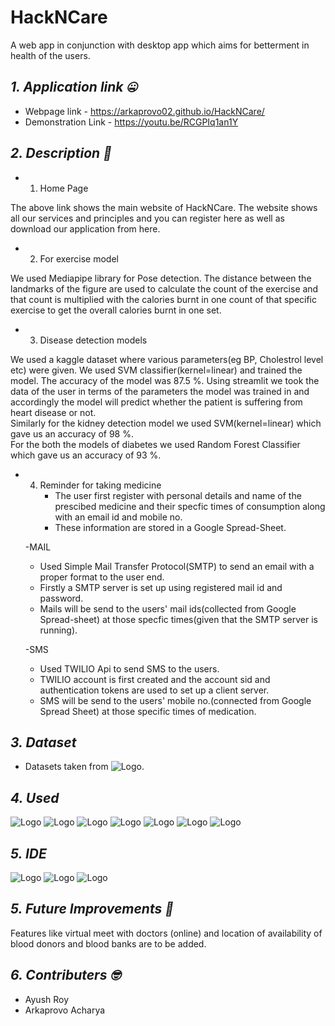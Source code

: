 # HackNCare
 A web app in conjunction with desktop app which aims for betterment in health of the users.  
## *1. Application link :zipper_mouth_face:*
- Webpage link - https://arkaprovo02.github.io/HackNCare/
- Demonstration Link - https://youtu.be/RCGPIq1an1Y
## *2. Description :thinking:*
  - 1. Home Page<br/> 
  
  The above link shows the main website of HackNCare. The website shows all our services and principles and you can register here as well as download our application from here.

  - 2. For exercise model
    
We used Mediapipe library for Pose detection. The distance between the landmarks of the figure are used to calculate the count of the exercise and that count is multiplied with the calories burnt in one count of that specific exercise to get the overall calories burnt in one set.<br/>

  - 3. Disease detection models

We used a kaggle dataset where various parameters(eg BP, Cholestrol level etc) were given. We used SVM classifier(kernel=linear) and trained the model. The accuracy of the model was 87.5 %. Using streamlit we took the data of the user in terms of the parameters the model was trained in and accordingly the model will predict whether the patient is suffering from heart disease or not.<br/> 
Similarly for the kidney detection model we used SVM(kernel=linear) which gave us an accuracy of 98 %.<br/>
For the both the models of diabetes we used Random Forest Classifier which gave us an accuracy of 93 %.<br/>

  - 4. Reminder for taking medicine
       - The user first register with personal details and name of the prescibed medicine and their specfic times of consumption along with an email id and mobile no.<br/>
       - These information are stored in a Google Spread-Sheet.<br/>

    -MAIL<br/>

      - Used Simple Mail Transfer Protocol(SMTP) to send an email with a proper format to the user end.<br/>
      - Firstly a SMTP server is set up using registered mail id and password.<br/>
      - Mails will be send to the users' mail ids(collected from Google Spread-sheet) at those specfic times(given that the SMTP server is running).<br/>
     
    -SMS<br/>

      - Used TWILIO Api to send SMS to the users.<br/>
      - TWILIO account is first created and the account sid and authentication tokens are used to set up a client server.<br/>
      - SMS will be send to the users' mobile no.(connected from Google Spread Sheet) at those specific times of medication.<br/>
   

 ## *3. Dataset*
  - Datasets taken from ![Logo](https://img.shields.io/badge/Kaggle-20BEFF?style=for-the-badge&logo=Kaggle&logoColor=white).<br/>
 ## *4. Used*
 ![Logo](https://img.shields.io/badge/Python-FFD43B?style=for-the-badge&logo=python&logoColor=darkgreen)
 ![Logo](https://img.shields.io/badge/Pandas-2C2D72?style=for-the-badge&logo=pandas&logoColor=white)
 ![Logo](https://img.shields.io/badge/Numpy-777BB4?style=for-the-badge&logo=numpy&logoColor=white)
 ![Logo](https://img.shields.io/badge/json-5E5C5C?style=for-the-badge&logo=json&logoColor=white)
 ![Logo](https://img.shields.io/badge/SciPy-654FF0?style=for-the-badge&logo=SciPy&logoColor=white)
 ![Logo](https://img.shields.io/badge/OpenCV-27338e?style=for-the-badge&logo=OpenCV&logoColor=white)
 ![Logo](https://img.shields.io/badge/Streamlit-FF4B4B?style=for-the-badge&logo=Streamlit&logoColor=white)
 ## *5. IDE*
 ![Logo](https://img.shields.io/badge/Visual_Studio-5C2D91?style=for-the-badge&logo=visual%20studio&logoColor=white)
 ![Logo](https://img.shields.io/badge/Colab-F9AB00?style=for-the-badge&logo=googlecolab&color=525252)
 ![Logo](https://img.shields.io/badge/Jupyter-F37626.svg?&style=for-the-badge&logo=Jupyter&logoColor=white)
 ## *5. Future Improvements :raised_eyebrow:*
Features like virtual meet with doctors (online) and location of availability of blood donors and blood banks are to be added.<br/>
 ## *6. Contributers :nerd_face:*
  - Ayush Roy<br/>
  - Arkaprovo Acharya<br/>

